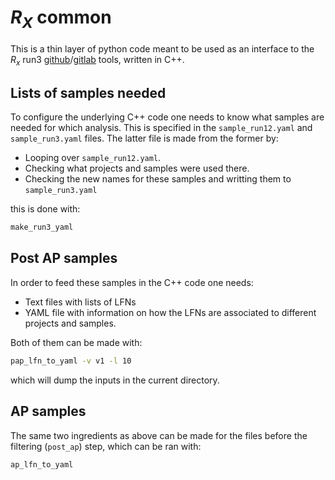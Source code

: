 # $R_X$ common

This is a thin layer of python code meant to be used as an interface to the $R_x$ run3
[github](https://github.com/acampove/rx_run3)/[gitlab](https://gitlab.cern.ch/LHCb-RD/cal-rx-run3)
tools, written in C++.

## Lists of samples needed

To configure the underlying C++ code one needs to know what samples are needed for which analysis. 
This is specified in the `sample_run12.yaml` and `sample_run3.yaml` files. The latter file is made from
the former by:

- Looping over `sample_run12.yaml`.
- Checking what projects and samples were used there.
- Checking the new names for these samples and writting them to `sample_run3.yaml`

this is done with:

```bash
make_run3_yaml
```

## Post AP samples

In order to feed these samples in the C++ code one needs:

- Text files with lists of LFNs
- YAML file with information on how the LFNs are associated to different
projects and samples.

Both of them can be made with:

```bash
pap_lfn_to_yaml -v v1 -l 10
```

which will dump the inputs in the current directory.

## AP samples

The same two ingredients as above can be made for the files before the filtering (`post_ap`) 
step, which can be ran with:

```bash
ap_lfn_to_yaml
```
